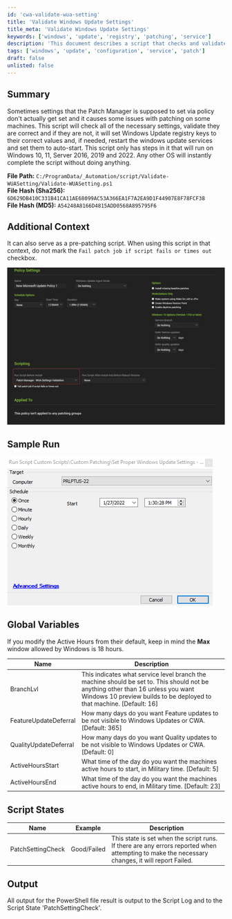 ```yaml
---
id: 'cwa-validate-wua-setting'
title: 'Validate Windows Update Settings'
title_meta: 'Validate Windows Update Settings'
keywords: ['windows', 'update', 'registry', 'patching', 'service']
description: 'This document describes a script that checks and validates Windows Update settings on Windows 10, 11, and Server 2016, 2019, and 2022. It ensures that the necessary registry keys are set correctly and can restart the Windows Update services if needed. It also provides guidance on using the script as a pre-patching tool.'
tags: ['windows', 'update', 'configuration', 'service', 'patch']
draft: false
unlisted: false
---
```

## Summary

Sometimes settings that the Patch Manager is supposed to set via policy don't actually get set and it causes some issues with patching on some machines. This script will check all of the necessary settings, validate they are correct and if they are not, it will set Windows Update registry keys to their correct values and, if needed, restart the windows update services and set them to auto-start. This script only has steps in it that will run on Windows 10, 11, Server 2016, 2019 and 2022. Any other OS will instantly complete the script without doing anything.

**File Path:** `C:/ProgramData/_Automation/script/Validate-WUASetting/Validate-WUASetting.ps1`  
**File Hash (Sha256):** `6D629DB410C331B41CA11AE68099AC53A366EA1F7A2EA9D1F44907E8F78FCF38`  
**File Hash (MD5):** `A54248A8166D4815ADD0568A895795F6`

## Additional Context

It can also serve as a pre-patching script. When using this script in that context, do not mark the `Fail patch job if script fails or times out` checkbox.

![Additional Context Image](../../../static/img/Patch-Manager---WUA-Settings-Validation/image_1.png)

## Sample Run

![Sample Run Image](../../../static/img/Patch-Manager---WUA-Settings-Validation/image_2.png)

## Global Variables

If you modify the Active Hours from their default, keep in mind the **Max** window allowed by Windows is 18 hours.

| Name                   | Description                                                                                                                                                           |
|------------------------|-----------------------------------------------------------------------------------------------------------------------------------------------------------------------|
| BranchLvl              | This indicates what service level branch the machine should be set to. This should not be anything other than 16 unless you want Windows 10 preview builds to be deployed to that machine. [Default: 16] |
| FeatureUpdateDeferral  | How many days do you want Feature updates to be not visible to Windows Updates or CWA. [Default: 365]                                                                |
| QualityUpdateDeferral  | How many days do you want Quality updates to be not visible to Windows Updates or CWA. [Default: 0]                                                                  |
| ActiveHoursStart       | What time of the day do you want the machines active hours to start, in Military time. [Default: 5]                                                                  |
| ActiveHoursEnd         | What time of the day do you want the machines active hours to end, in Military time. [Default: 23]                                                                   |

## Script States

| Name                | Example      | Description                                                                                                                                                       |
|---------------------|--------------|-------------------------------------------------------------------------------------------------------------------------------------------------------------------|
| PatchSettingCheck    | Good/Failed  | This state is set when the script runs. If there are any errors reported when attempting to make the necessary changes, it will report Failed.                 |

## Output

All output for the PowerShell file result is output to the Script Log and to the Script State 'PatchSettingCheck'.




